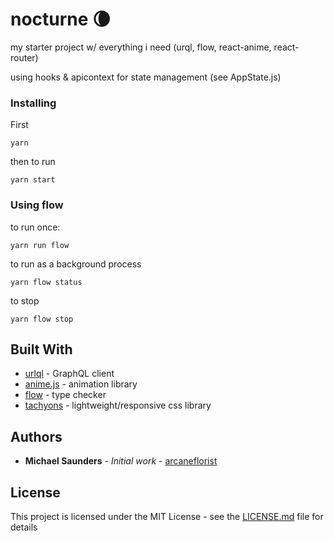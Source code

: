 # nocturne 🌘

my starter project w/ everything i need (urql, flow, react-anime, react-router)

using hooks & apicontext for state management (see AppState.js)

### Installing

First

```
yarn
```

then to run

```
yarn start
```

### Using flow

to run once:

```
yarn run flow
```

to run as a background process

```
yarn flow status
```

to stop

```
yarn flow stop
```


## Built With

* [urlql](https://github.com/FormidableLabs/urql) - GraphQL client
* [anime.js](https://animejs.com/) - animation library
* [flow](https://flow.org/) - type checker
* [tachyons](https://tachyons.io/) - lightweight/responsive css library

## Authors

* **Michael Saunders** - *Initial work* - [arcaneflorist](https://github.com/arcaneflorist)

## License

This project is licensed under the MIT License - see the [LICENSE.md](LICENSE.md) file for details